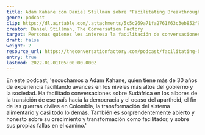 ```yaml
---
title: Adam Kahane con Daniel Stillman sobre "Facilitating Breakthrough"
genre: podcast
clip: https://dl.airtable.com/.attachments/5c5c269a71fa2761f63c3eb852f9a0d2/7c292673/ScreenShot2021-06-21at08.31.03.png
creator: Daniel Stillman, The Conversation Factory
target: Personas quienes les interesa la facilitación de conversaciones difíciles
draft: false
weight: 2
resource_url: https://theconversationfactory.com/podcast/facilitating-breakthrough-with-adam-kahane
entry: true
lastmod: 2022-01-01T05:00:00.000Z
---
```


En este podcast, 'escuchamos a Adam Kahane, quien tiene más de 30 años de experiencia facilitando avances en los niveles más altos del gobierno y la sociedad. Ha facilitado conversaciones sobre Sudáfrica en los albores de la transición de ese país hacia la democracia y el ocaso del apartheid, el fin de las guerras civiles en Colombia, la transformación del sistema alimentario y casi todo lo demás. También es sorprendentemente abierto y honesto sobre su crecimiento y transformación como facilitador, y sobre sus propias fallas en el camino.'